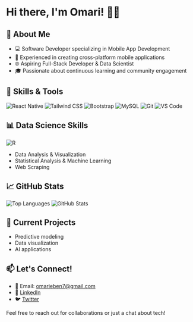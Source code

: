 # Hi there, I'm Omari! 👋🏾

## 🚀 About Me
- 💻 Software Developer specializing in Mobile App Development
- 📱 Experienced in creating cross-platform mobile applications
- 🌐 Aspiring Full-Stack Developer & Data Scientist
- 🎓 Passionate about continuous learning and community engagement

## 🔧 Skills & Tools
![React Native](https://img.shields.io/badge/-React%20Native-61DAFB?style=flat-square&logo=react&logoColor=black)
![Tailwind CSS](https://img.shields.io/badge/-Tailwind%20CSS-38B2AC?style=flat-square&logo=tailwind-css&logoColor=white)
![Bootstrap](https://img.shields.io/badge/-Bootstrap-7952B3?style=flat-square&logo=bootstrap&logoColor=white)
![MySQL](https://img.shields.io/badge/-MySQL-4479A1?style=flat-square&logo=mysql&logoColor=white)
![Git](https://img.shields.io/badge/-Git-F05032?style=flat-square&logo=git&logoColor=white)
![VS Code](https://img.shields.io/badge/-VS%20Code-007ACC?style=flat-square&logo=visual-studio-code&logoColor=white)

## 📊 Data Science Skills
![R](https://img.shields.io/badge/-R-276DC3?style=flat-square&logo=r&logoColor=white)
- Data Analysis & Visualization
- Statistical Analysis & Machine Learning
- Web Scraping

## 📈 GitHub Stats
![Top Languages](https://github-readme-stats.vercel.app/api/top-langs/?username=Kojo-Jr&layout=compact&theme=algolia)
![GitHub Stats](https://github-readme-stats.vercel.app/api?username=Kojo-Jr&show_icons=true&theme=algolia)

## 🌱 Current Projects
- Predictive modeling
- Data visualization
- AI applications

## 📫 Let's Connect!
- 📧 Email: omarieben7@gmail.com
- 💼 [LinkedIn](https://www.linkedin.com/in/eben-omari-072923167/)
- 🐦 [Twitter](https://twitter.com/tweetsfromslick)

Feel free to reach out for collaborations or just a chat about tech!

